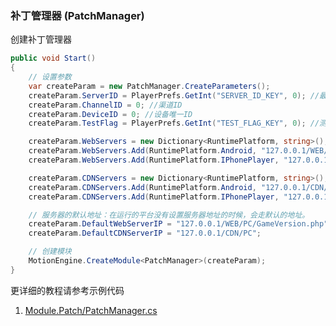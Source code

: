 ### 补丁管理器 (PatchManager)

创建补丁管理器  
```C#
public void Start()
{
	// 设置参数
	var createParam = new PatchManager.CreateParameters();
	createParam.ServerID = PlayerPrefs.GetInt("SERVER_ID_KEY", 0); //最近登录的服务器ID
	createParam.ChannelID = 0; //渠道ID
	createParam.DeviceID = 0; //设备唯一ID
	createParam.TestFlag = PlayerPrefs.GetInt("TEST_FLAG_KEY", 0); //测试包标记

	createParam.WebServers = new Dictionary<RuntimePlatform, string>();
	createParam.WebServers.Add(RuntimePlatform.Android, "127.0.0.1/WEB/Android/GameVersion.php");
	createParam.WebServers.Add(RuntimePlatform.IPhonePlayer, "127.0.0.1/WEB/Iphone/GameVersion.php");

	createParam.CDNServers = new Dictionary<RuntimePlatform, string>();
	createParam.CDNServers.Add(RuntimePlatform.Android, "127.0.0.1/CDN/Android");
	createParam.CDNServers.Add(RuntimePlatform.IPhonePlayer, "127.0.0.1/CDN/Iphone");

	// 服务器的默认地址：在运行的平台没有设置服务器地址的时候，会走默认的地址。
	createParam.DefaultWebServerIP = "127.0.0.1/WEB/PC/GameVersion.php";
	createParam.DefaultCDNServerIP = "127.0.0.1/CDN/PC";

	// 创建模块
	MotionEngine.CreateModule<PatchManager>(createParam);
}
```

更详细的教程请参考示例代码
1. [Module.Patch/PatchManager.cs](https://github.com/gmhevinci/MotionFramework/blob/master/Assets/MotionFramework/Scripts/Runtime/Module/Module.Patch/PatchManager.cs)